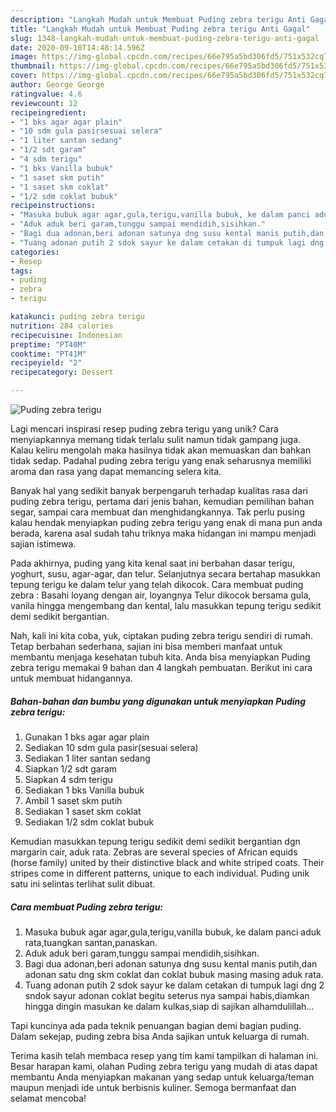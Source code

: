 ```yaml
---
description: "Langkah Mudah untuk Membuat Puding zebra terigu Anti Gagal"
title: "Langkah Mudah untuk Membuat Puding zebra terigu Anti Gagal"
slug: 1348-langkah-mudah-untuk-membuat-puding-zebra-terigu-anti-gagal
date: 2020-09-10T14:48:14.596Z
image: https://img-global.cpcdn.com/recipes/66e795a5bd306fd5/751x532cq70/puding-zebra-terigu-foto-resep-utama.jpg
thumbnail: https://img-global.cpcdn.com/recipes/66e795a5bd306fd5/751x532cq70/puding-zebra-terigu-foto-resep-utama.jpg
cover: https://img-global.cpcdn.com/recipes/66e795a5bd306fd5/751x532cq70/puding-zebra-terigu-foto-resep-utama.jpg
author: George George
ratingvalue: 4.6
reviewcount: 12
recipeingredient:
- "1 bks agar agar plain"
- "10 sdm gula pasirsesuai selera"
- "1 liter santan sedang"
- "1/2 sdt garam"
- "4 sdm terigu"
- "1 bks Vanilla bubuk"
- "1 saset skm putih"
- "1 saset skm coklat"
- "1/2 sdm coklat bubuk"
recipeinstructions:
- "Masuka bubuk agar agar,gula,terigu,vanilla bubuk, ke dalam panci aduk rata,tuangkan santan,panaskan."
- "Aduk aduk beri garam,tunggu sampai mendidih,sisihkan."
- "Bagi dua adonan,beri adonan satunya dng susu kental manis putih,dan adonan satu dng skm coklat dan coklat bubuk masing masing aduk rata."
- "Tuang adonan putih 2 sdok sayur ke dalam cetakan di tumpuk lagi dng 2 sndok sayur adonan coklat begitu seterus nya sampai habis,diamkan hingga dingin masukan ke dalam kulkas,siap di sajikan alhamdulillah..."
categories:
- Resep
tags:
- puding
- zebra
- terigu

katakunci: puding zebra terigu 
nutrition: 284 calories
recipecuisine: Indonesian
preptime: "PT40M"
cooktime: "PT41M"
recipeyield: "2"
recipecategory: Dessert

---
```



![Puding zebra terigu](https://img-global.cpcdn.com/recipes/66e795a5bd306fd5/751x532cq70/puding-zebra-terigu-foto-resep-utama.jpg)

Lagi mencari inspirasi resep puding zebra terigu yang unik? Cara menyiapkannya memang tidak terlalu sulit namun tidak gampang juga. Kalau keliru mengolah maka hasilnya tidak akan memuaskan dan bahkan tidak sedap. Padahal puding zebra terigu yang enak seharusnya memiliki aroma dan rasa yang dapat memancing selera kita.

Banyak hal yang sedikit banyak berpengaruh terhadap kualitas rasa dari puding zebra terigu, pertama dari jenis bahan, kemudian pemilihan bahan segar, sampai cara membuat dan menghidangkannya. Tak perlu pusing kalau hendak menyiapkan puding zebra terigu yang enak di mana pun anda berada, karena asal sudah tahu triknya maka hidangan ini mampu menjadi sajian istimewa.

Pada akhirnya, puding yang kita kenal saat ini berbahan dasar terigu, yoghurt, susu, agar-agar, dan telur. Selanjutnya secara bertahap masukkan tepung terigu ke dalam telur yang telah dikocok. Cara membuat puding zebra : Basahi loyang dengan air, loyangnya Telur dikocok bersama gula, vanila hingga mengembang dan kental, lalu masukkan tepung terigu sedikit demi sedikit bergantian.


Nah, kali ini kita coba, yuk, ciptakan puding zebra terigu sendiri di rumah. Tetap berbahan sederhana, sajian ini bisa memberi manfaat untuk membantu menjaga kesehatan tubuh kita. Anda bisa menyiapkan Puding zebra terigu memakai 9 bahan dan 4 langkah pembuatan. Berikut ini cara untuk membuat hidangannya.

<!--inarticleads1-->

##### Bahan-bahan dan bumbu yang digunakan untuk menyiapkan Puding zebra terigu:

1. Gunakan 1 bks agar agar plain
1. Sediakan 10 sdm gula pasir(sesuai selera)
1. Sediakan 1 liter santan sedang
1. Siapkan 1/2 sdt garam
1. Siapkan 4 sdm terigu
1. Sediakan 1 bks Vanilla bubuk
1. Ambil 1 saset skm putih
1. Sediakan 1 saset skm coklat
1. Sediakan 1/2 sdm coklat bubuk


Kemudian masukkan tepung terigu sedikit demi sedikit bergantian dgn margarin cair, aduk rata. Zebras are several species of African equids (horse family) united by their distinctive black and white striped coats. Their stripes come in different patterns, unique to each individual. Puding unik satu ini selintas terlihat sulit dibuat. 

<!--inarticleads2-->

##### Cara membuat Puding zebra terigu:

1. Masuka bubuk agar agar,gula,terigu,vanilla bubuk, ke dalam panci aduk rata,tuangkan santan,panaskan.
1. Aduk aduk beri garam,tunggu sampai mendidih,sisihkan.
1. Bagi dua adonan,beri adonan satunya dng susu kental manis putih,dan adonan satu dng skm coklat dan coklat bubuk masing masing aduk rata.
1. Tuang adonan putih 2 sdok sayur ke dalam cetakan di tumpuk lagi dng 2 sndok sayur adonan coklat begitu seterus nya sampai habis,diamkan hingga dingin masukan ke dalam kulkas,siap di sajikan alhamdulillah...


Tapi kuncinya ada pada teknik penuangan bagian demi bagian puding. Dalam sekejap, puding zebra bisa Anda sajikan untuk keluarga di rumah. 

Terima kasih telah membaca resep yang tim kami tampilkan di halaman ini. Besar harapan kami, olahan Puding zebra terigu yang mudah di atas dapat membantu Anda menyiapkan makanan yang sedap untuk keluarga/teman maupun menjadi ide untuk berbisnis kuliner. Semoga bermanfaat dan selamat mencoba!
